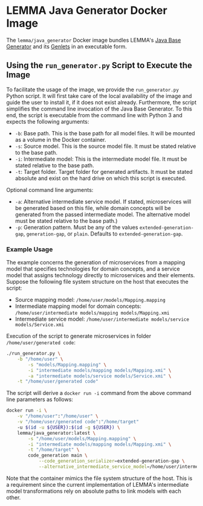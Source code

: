 # LEMMA Java Generator Docker Image
The `lemma/java_generator` Docker image bundles LEMMA's
[Java Base Generator](https://github.com/SeelabFhdo/lemma/tree/master/code%20generators/de.fhdo.lemma.model_processing.code_generation.java_base)
and its [Genlets](https://github.com/SeelabFhdo/lemma/tree/master/code%20generators)
in an executable form.

## Using the `run_generator.py` Script to Execute the Image
To facilitate the usage of the image, we provide the `run_generator.py` Python
script. It will first take care of the local availability of the image and guide
the user to install it, if it does not exist already. Furthermore, the script
simplifies the command line invocation of the Java Base Generator. To this end,
the script is executable from the command line with Python 3 and expects the
following arguments:
- `-b`: Base path. This is the base path for all model files. It will be mounted
        as a volume in the Docker container.
- `-s`: Source model. This is the source model file. It must be stated relative
        to the base path.
- `-i`: Intermediate model: This is the intermediate model file. It must be
        stated relative to the base path.
- `-t`: Target folder. Target folder for generated artifacts. It must be stated
        absolute and exist on the hard drive on which this script is executed.

Optional command line arguments:
- `-a`: Alternative intermediate service model. If stated, microservices will be
        generated based on this file, while domain concepts will be generated
        from the passed intermediate model. The alternative model must be stated
        relative to the base path.)
- `-p`: Generation pattern. Must be any of the values `extended-generation-gap`,
        `generation-gap`, or `plain`. Defaults to `extended-generation-gap`.

### Example Usage
The example concerns the generation of microservices from a mapping model that
specifies technologies for domain concepts, and a service model that assigns
technology directly to microservices and their elements. Suppose the following
file system structure on the host that executes the script:
- Source mapping model: `/home/user/models/Mapping.mapping`
- Intermediate mapping model for domain concepts:
    `/home/user/intermediate models/mapping models/Mapping.xmi`
- Intermediate service model:
    `/home/user/intermediate models/service models/Service.xmi`

Execution of the script to generate microservices in folder
`/home/user/generated code`:
```bash
./run_generator.py \
    -b "/home/user" \
        -s "models/Mapping.mapping" \
        -i "intermediate models/mapping models/Mapping.xmi" \
        -a "intermediate models/service models/Service.xmi" \
    -t "/home/user/generated code"
```

The script will derive a `docker run -i` command from the above command line
parameters as follows:
```bash
docker run -i \
    -v "/home/user":"/home/user" \
    -v "/home/user/generated code":"/home/target"
    -u $(id -u ${USER}):$(id -g ${USER}) \
    lemma/java_generator:latest \
        -s "/home/user/models/Mapping.mapping" \
        -i "intermediate models/mapping models/Mapping.xmi" \
        -t "/home/target" \
        code_generation main \
            --code_generation_serializer=extended-generation-gap \
            --alternative_intermediate_service_model=/home/user/intermediate models/service models/Service.xmi
```

Note that the container mimics the file system structure of the host. This is a
requirement since the current implementation of LEMMA's intermediate model
transformations rely on absolute paths to link models with each other.